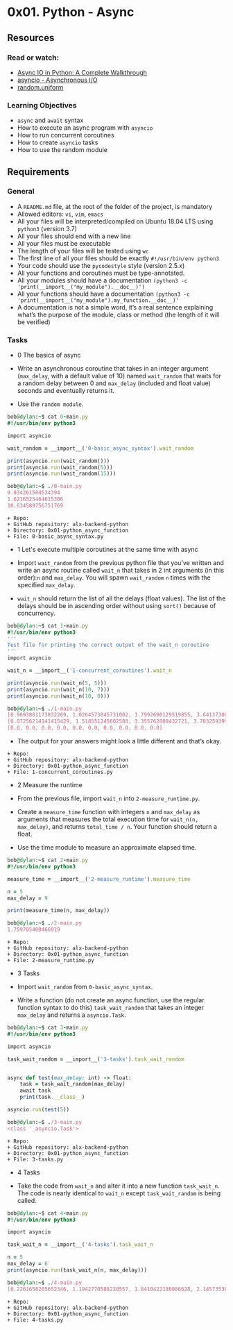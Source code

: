 # 0x01. Python - Async

## Resources
### Read or watch:

+ [Async IO in Python: A Complete Walkthrough](https://realpython.com/async-io-python/)
+ [asyncio - Asynchronous I/O](https://docs.python.org/3/library/asyncio.html)
+ [random.uniform](https://docs.python.org/3/library/random.html#random.uniform)

### Learning Objectives
+ `async` and `await` syntax
+ How to execute an async program with `asyncio`
+ How to run concurrent coroutines
+ How to create `asyncio` tasks
+ How to use the random module


## Requirements
### General
+ A `README.md` file, at the root of the folder of the project, is mandatory
+ Allowed editors: `vi`, `vim`, `emacs`
+ All your files will be interpreted/compiled on Ubuntu 18.04 LTS using `python3` (version 3.7)
+ All your files should end with a new line
+ All your files must be executable
+ The length of your files will be tested using `wc`
+ The first line of all your files should be exactly `#!/usr/bin/env python3`
+ Your code should use the `pycodestyle` style (version 2.5.x)
+ All your functions and coroutines must be type-annotated.
+ All your modules should have a documentation `(python3 -c 'print(__import__("my_module").__doc__)')`
+ All your functions should have a documentation `(python3 -c 'print(__import__("my_module").my_function.__doc__)'`
+ A documentation is not a simple word, it’s a real sentence explaining what’s the purpose of the module, class or method
 (the length of it will be verified)


### Tasks
+ 0 The basics of async

+ Write an asynchronous coroutine that takes in an integer argument (`max_delay`, with a default value of 10) named `wait_random` that waits for a random delay between 0 and `max_delay` (included and float value) seconds and eventually returns it.

+ Use the `random module`.

```ruby
bob@dylan:~$ cat 0-main.py
#!/usr/bin/env python3

import asyncio

wait_random = __import__('0-basic_async_syntax').wait_random

print(asyncio.run(wait_random()))
print(asyncio.run(wait_random(5)))
print(asyncio.run(wait_random(15)))

bob@dylan:~$ ./0-main.py
9.034261504534394
1.6216525464615306
10.634589756751769
```
```
+ Repo:
+ GitHub repository: alx-backend-python
+ Directory: 0x01-python_async_function
+ File: 0-basic_async_syntax.py
``` 


+ 1 Let's execute multiple coroutines at the same time with async

+ Import `wait_random` from the previous python file that you’ve written and write an async routine called `wait_n` that takes in
 2 int arguments (in this order):`n` and `max_delay`. You will spawn `wait_random` `n` times with the specified `max_delay`.

+ `wait_n` should return the list of all the delays (float values). The list of the delays should be in ascending order without 
using `sort()` because of concurrency.

```ruby
bob@dylan:~$ cat 1-main.py
#!/usr/bin/env python3
'''
Test file for printing the correct output of the wait_n coroutine
'''
import asyncio

wait_n = __import__('1-concurrent_coroutines').wait_n

print(asyncio.run(wait_n(5, 5)))
print(asyncio.run(wait_n(10, 7)))
print(asyncio.run(wait_n(10, 0)))

bob@dylan:~$ ./1-main.py
[0.9693881173832269, 1.0264573845731002, 1.7992690129519855, 3.641373003434587, 4.500011569340617]
[0.07256214141415429, 1.518551245602588, 3.355762808432721, 3.7032593997182923, 3.7796178143655546, 4.744537840582318, 5.50781365463315, 5.758942587637626, 6.109707751654879, 6.831351588271327]
[0.0, 0.0, 0.0, 0.0, 0.0, 0.0, 0.0, 0.0, 0.0, 0.0]
```
+ The output for your answers might look a little different and that’s okay.

```
+ Repo:
+ GitHub repository: alx-backend-python
+ Directory: 0x01-python_async_function
+ File: 1-concurrent_coroutines.py
```
 
+ 2 Measure the runtime

+ From the previous file, import `wait_n` into `2-measure_runtime.py`.

+ Create a `measure_time` function with integers `n` and `max_delay` as arguments that measures the total execution time for
 `wait_n(n, max_delay)`, and returns `total_time / n`. Your function should return a float.

+ Use the time module to measure an approximate elapsed time.

```ruby
bob@dylan:~$ cat 2-main.py
#!/usr/bin/env python3

measure_time = __import__('2-measure_runtime').measure_time

n = 5
max_delay = 9

print(measure_time(n, max_delay))

bob@dylan:~$ ./2-main.py
1.759705400466919
```
```
+ Repo:
+ GitHub repository: alx-backend-python
+ Directory: 0x01-python_async_function
+ File: 2-measure_runtime.py
```

 
+ 3 Tasks

+ Import `wait_random` from `0-basic_async_syntax`.

+ Write a function (do not create an async function, use the regular function syntax to do this) `task_wait_random` that takes
 an integer `max_delay` and returns a `asyncio.Task`.

```ruby
bob@dylan:~$ cat 3-main.py
#!/usr/bin/env python3

import asyncio

task_wait_random = __import__('3-tasks').task_wait_random


async def test(max_delay: int) -> float:
    task = task_wait_random(max_delay)
    await task
    print(task.__class__)

asyncio.run(test(5))

bob@dylan:~$ ./3-main.py
<class '_asyncio.Task'>
```
```
+ Repo:
+ GitHub repository: alx-backend-python
+ Directory: 0x01-python_async_function
+ File: 3-tasks.py
```
 
+ 4 Tasks

+ Take the code from `wait_n` and alter it into a new function `task_wait_n`. The code is nearly identical to `wait_n` except 
`task_wait_random` is being called.

```ruby
bob@dylan:~$ cat 4-main.py
#!/usr/bin/env python3

import asyncio

task_wait_n = __import__('4-tasks').task_wait_n

n = 5
max_delay = 6
print(asyncio.run(task_wait_n(n, max_delay)))

bob@dylan:~$ ./4-main.py
[0.2261658205652346, 1.1942770588220557, 1.8410422186086628, 2.1457353803430523, 4.002505454641153]
```
```
+ Repo:
+ GitHub repository: alx-backend-python
+ Directory: 0x01-python_async_function
+ File: 4-tasks.py
```
